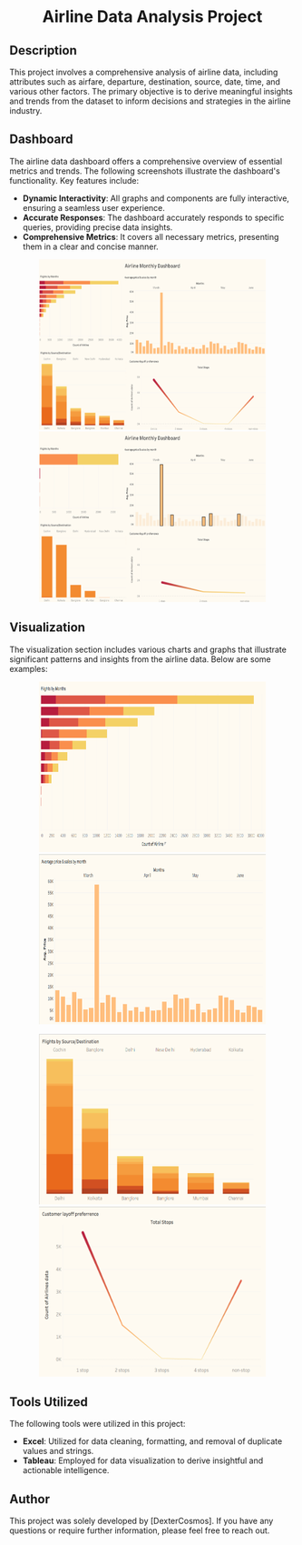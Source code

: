 <h1 align="center">Airline Data Analysis Project</h1>

## Description

This project involves a comprehensive analysis of airline data, including attributes such as airfare, departure, destination, source, date, time, and various other factors. The primary objective is to derive meaningful insights and trends from the dataset to inform decisions and strategies in the airline industry.

## Dashboard

The airline data dashboard offers a comprehensive overview of essential metrics and trends. The following screenshots illustrate the dashboard's functionality. Key features include:

- **Dynamic Interactivity**: All graphs and components are fully interactive, ensuring a seamless user experience.
- **Accurate Responses**: The dashboard accurately responds to specific queries, providing precise data insights.
- **Comprehensive Metrics**: It covers all necessary metrics, presenting them in a clear and concise manner.

<p align="center">
  <img src="images/Dashboard1.png" alt="Dashboard Screenshot 1" width="400" height="300">
  <img src="images/Dashboard2.png" alt="Dashboard Screenshot 2" width="400" height="300">
</p>

## Visualization

The visualization section includes various charts and graphs that illustrate significant patterns and insights from the airline data. Below are some examples:

<p align="center">
  <img src="images/project1.png" alt="Visualization 1" width="400" height="300">
  <img src="images/project2.png" alt="Visualization 2" width="400" height="300">
</p>

<p align="center">
  <img src="images/project3.png" alt="Visualization 3" width="400" height="300">
  <img src="images/project4.png" alt="Visualization 4" width="400" height="300">
</p>

## Tools Utilized

The following tools were utilized in this project:
- **Excel**: Utilized for data cleaning, formatting, and removal of duplicate values and strings.
- **Tableau**: Employed for data visualization to derive insightful and actionable intelligence.

## Author

This project was solely developed by [DexterCosmos]. If you have any questions or require further information, please feel free to reach out.
